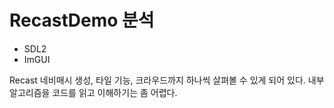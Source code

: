 # RecastDemo 분석 

- SDL2 
- ImGUI 

Recast 네비매시 생성, 타일 기능, 크라우드까지 하나씩 살펴볼 수 있게 되어 있다. 
내부 알고리즘을 코드를 읽고 이해하기는 좀 어렵다. 






